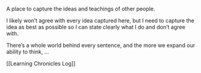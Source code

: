 A place to capture the ideas and teachings of other people.

I likely won’t agree with every idea captured here, but I need to capture the idea as best as possible so I can state clearly what I do and don’t agree with. 

There’s a whole world behind every sentence, and the more we expand our ability to think, …

[[Learning Chronicles Log]]

